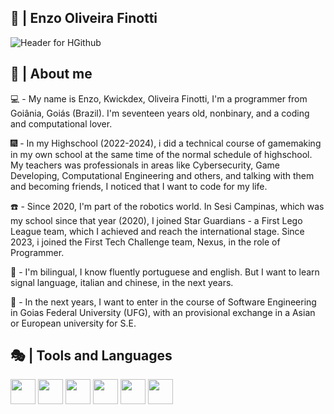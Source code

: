 ## 🐛 | Enzo Oliveira Finotti
![Header for HGithub](https://github.com/kwickdex/kwickdex/assets/99213966/8128ab39-6397-4f25-a813-07662e9d5944)

## 📿 | About me
💻 - My name is Enzo, Kwickdex, Oliveira Finotti, I'm a programmer from Goiânia, Goiás (Brazil). I'm seventeen years old, nonbinary, and a coding and computational lover. 

🎆 - In my Highschool (2022-2024), i did a technical course of gamemaking in my own school at the same time of the normal schedule of highschool. My teachers was professionals in areas like Cybersecurity, Game Developing, Computational Engineering and others, and talking with them and becoming friends, I noticed that I want to code for my life.

☎️ - Since 2020, I'm part of the robotics world. In Sesi Campinas, which was my school since that year (2020), I joined Star Guardians - a First Lego League team, which I achieved and reach the international stage. Since 2023, i joined the First Tech Challenge team, Nexus, in the role of Programmer.

🦋 - I'm bilingual, I know fluently portuguese and english. But I want to learn signal language, italian and chinese, in the next years.

💎 - In the next years, I want to enter in the course of Software Engineering in Goias Federal University (UFG), with an provisional exchange in a Asian or European university for S.E.

## 🎭 | Tools and Languages
<img src="https://cdn.jsdelivr.net/gh/devicons/devicon/icons/androidstudio/androidstudio-original.svg" height= "40" weight= "40" /> <img src="https://cdn.jsdelivr.net/gh/devicons/devicon/icons/csharp/csharp-line.svg" height = "40" weight = "40" /> <img src="https://cdn.jsdelivr.net/gh/devicons/devicon/icons/vscode/vscode-plain.svg" height="40" weight= "40" /> <img src="https://cdn.jsdelivr.net/gh/devicons/devicon/icons/unity/unity-original.svg" height = "40" weight = "40" /> <img src="https://cdn.jsdelivr.net/gh/devicons/devicon/icons/java/java-plain.svg" height= "40" widht = "40" /> <img src="https://cdn.jsdelivr.net/gh/devicons/devicon/icons/arduino/arduino-original.svg" height = "40" widht = "40" />
